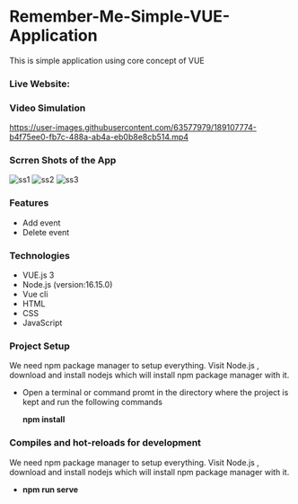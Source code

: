 # Remember-Me-Simple-VUE-Application
This is simple application using core concept of VUE

<h3>Live Website: </h3>
<h3>Video Simulation</h3>


https://user-images.githubusercontent.com/63577979/189107774-b4f75ee0-fb7c-488a-ab4a-eb0b8e8cb514.mp4



<h3>Scrren Shots of the App</h3>

![ss1](https://user-images.githubusercontent.com/63577979/189107645-7b661921-5363-48e6-8bef-1fb40f022e19.JPG)
![ss2](https://user-images.githubusercontent.com/63577979/189107652-399988d4-77dc-43ce-bb76-de2beaaab02e.JPG)
![ss3](https://user-images.githubusercontent.com/63577979/189107653-b4c2038b-4928-4a82-b2a5-a6b239c42554.JPG)

<h3>Features</h3>
<ul>
  <li>Add event</li>
  <li>Delete event</li>
</ul>


<h3>Technologies</h3>
<ul>
  <li>VUE.js 3</li>
  <li>Node.js (version:16.15.0)</li>
  <li>Vue cli</li>
  <li>HTML</li>
  <li>CSS</li>
  <li>JavaScript</li>
</ul>

<h3>Project Setup</h3>
<p>We need npm package manager to setup everything. Visit Node.js , download and install nodejs which will install npm package manager with it.</p>
<ul>
  <li>Open a terminal or command promt in the directory where the project is kept and run the following commands</li>
  <p><b>npm install</b><p/>
</ul>

<h3>Compiles and hot-reloads for development</h3>
<p>We need npm package manager to setup everything. Visit Node.js , download and install nodejs which will install npm package manager with it.</p>
<ul>
  <li><p><b>npm run serve</b><p/></li>
</ul>

